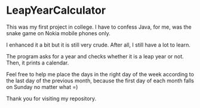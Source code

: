 # LeapYearCalculator

This was my first project in college. I have to confess Java, for me, was the snake game on Nokia mobile phones only.

I enhanced it a bit but it is still very crude. After all, I still have a lot to learn.

The program asks for a year and checks whether it is a leap year or not. Then, it prints a calendar.

Feel free to help me place the days in the right day of the week according to the last day of the previous month, because the first day of each month falls on Sunday no matter what =)

Thank you for visiting my repository.
